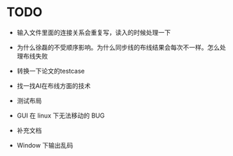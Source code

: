 # TODO

- 输入文件里面的连接关系会重复写，读入的时候处理一下
- 为什么徐磊的不受顺序影响。为什么同步线的布线结果会每次不一样。怎么处理布线失败
- 转换一下论文的testcase
- 找一找AI在布线方面的技术

- 测试布局
- GUI 在 linux 下无法移动的 BUG
- 补充文档
- Window 下输出乱码